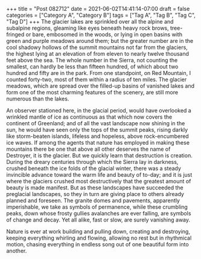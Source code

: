 +++
title = "Post 082712"
date = 2021-06-02T14:41:14-07:00
draft = false
categories = ["Category A", "Category B"]
tags = ["Tag A", "Tag B", "Tag C", "Tag D"]
+++
The glacier lakes are sprinkled over all the alpine and subalpine regions, gleaming like eyes beneath heavy rock brows, tree-fringed or bare, embosomed in the woods, or lying in open basins with green and purple meadows around them; but the greater number are in the cool shadowy hollows of the summit mountains not far from the glaciers, the highest lying at an elevation of from eleven to nearly twelve thousand feet above the sea. The whole number in the Sierra, not counting the smallest, can hardly be less than fifteen hundred, of which about two hundred and fifty are in the park. From one standpoint, on Red Mountain, I counted forty-two, most of them within a radius of ten miles. The glacier meadows, which are spread over the filled-up basins of vanished lakes and form one of the most charming features of the scenery, are still more numerous than the lakes.

An observer stationed here, in the glacial period, would have overlooked a wrinkled mantle of ice as continuous as that which now covers the continent of Greenland; and of all the vast landscape now shining in the sun, he would have seen only the tops of the summit peaks, rising darkly like storm-beaten islands, lifeless and hopeless, above rock-encumbered ice waves. If among the agents that nature has employed in making these mountains there be one that above all other deserves the name of Destroyer, it is the glacier. But we quickly learn that destruction is creation. During the dreary centuries through which the Sierra lay in darkness, crushed beneath the ice folds of the glacial winter, there was a steady invincible advance toward the warm life and beauty of to-day; and it is just where the glaciers crushed most destructively that the greatest amount of beauty is made manifest. But as these landscapes have succeeded the preglacial landscapes, so they in turn are giving place to others already planned and foreseen. The granite domes and pavements, apparently imperishable, we take as symbols of permanence, while these crumbling peaks, down whose frosty gullies avalanches are ever falling, are symbols of change and decay. Yet all alike, fast or slow, are surely vanishing away.

Nature is ever at work building and pulling down, creating and destroying, keeping everything whirling and flowing, allowing no rest but in rhythmical motion, chasing everything in endless song out of one beautiful form into another.
